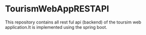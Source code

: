 # TourismWebAppRESTAPI
This repository contains all rest ful api (backend) of the toursim web application.It is implemented using the spring boot.
